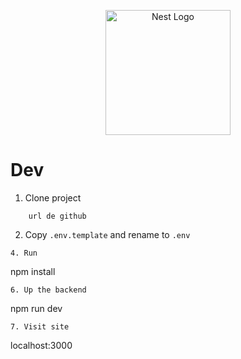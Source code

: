 <p align="center">
  <a href="http://nestjs.com/" target="blank"><img src="https://nestjs.com/img/logo-small.svg" width="200" alt="Nest Logo" /></a>
</p>

# Dev

1. Clone project
```
    url de github
```
2. Copy ```.env.template``` and rename to ```.env```
```
4. Run 
```
npm install
```
6. Up the backend
```
npm run dev
```
7. Visit site
```
localhost:3000
```
